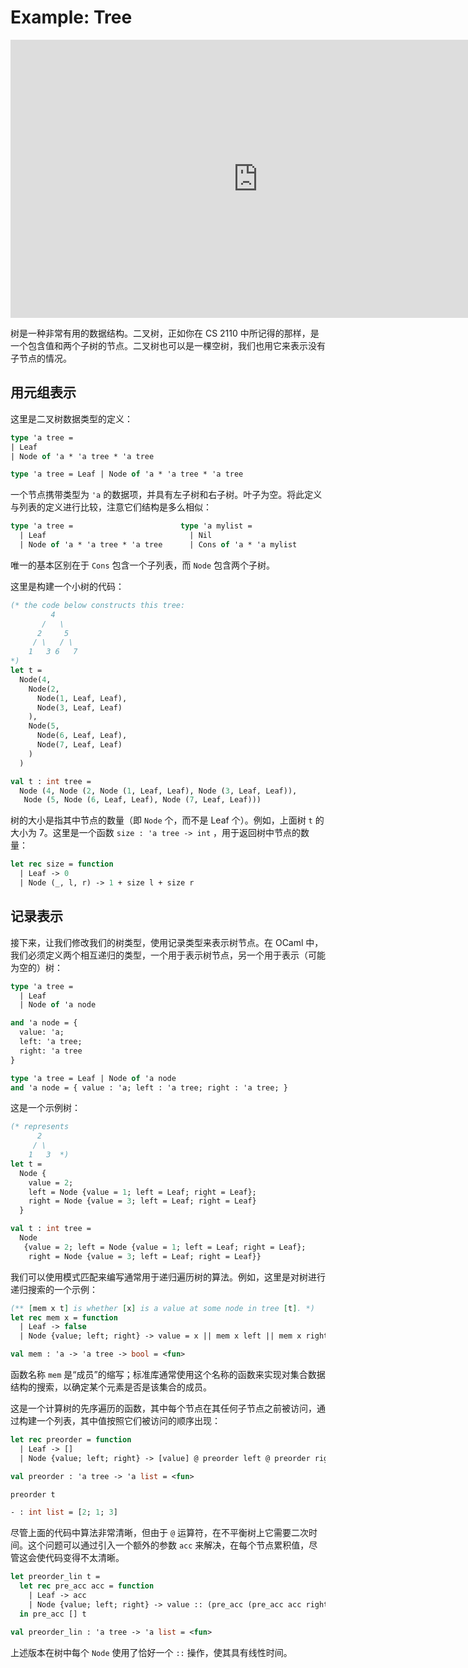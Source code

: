 # Example: Tree

<iframe width="791" height="445" src="https://www.youtube.com/embed/WV9DGpRTAE0" title="Binary Trees | OCaml Programming | Chapter 3 Video 23" frameborder="0" allow="accelerometer; autoplay; clipboard-write; encrypted-media; gyroscope; picture-in-picture; web-share" referrerpolicy="strict-origin-when-cross-origin" allowfullscreen></iframe>

树是一种非常有用的数据结构。二叉树，正如你在 CS 2110 中所记得的那样，是一个包含值和两个子树的节点。二叉树也可以是一棵空树，我们也用它来表示没有子节点的情况。

## 用元组表示

这里是二叉树数据类型的定义：

```ocaml
type 'a tree =
| Leaf
| Node of 'a * 'a tree * 'a tree
```

```ocaml
type 'a tree = Leaf | Node of 'a * 'a tree * 'a tree
```

一个节点携带类型为 `'a` 的数据项，并具有左子树和右子树。叶子为空。将此定义与列表的定义进行比较，注意它们结构是多么相似：

```ocaml
type 'a tree =                        type 'a mylist =
  | Leaf                                | Nil
  | Node of 'a * 'a tree * 'a tree      | Cons of 'a * 'a mylist
```

唯一的基本区别在于 `Cons` 包含一个子列表，而 `Node` 包含两个子树。

这里是构建一个小树的代码：

```ocaml
(* the code below constructs this tree:
         4
       /   \
      2     5
     / \   / \
    1   3 6   7
*)
let t =
  Node(4,
    Node(2,
      Node(1, Leaf, Leaf),
      Node(3, Leaf, Leaf)
    ),
    Node(5,
      Node(6, Leaf, Leaf),
      Node(7, Leaf, Leaf)
    )
  )
```

```ocaml
val t : int tree =
  Node (4, Node (2, Node (1, Leaf, Leaf), Node (3, Leaf, Leaf)),
   Node (5, Node (6, Leaf, Leaf), Node (7, Leaf, Leaf)))
```

树的大小是指其中节点的数量（即 `Node` 个，而不是 Leaf 个）。例如，上面树 `t` 的大小为 7。这里是一个函数 `size : 'a tree -> int` ，用于返回树中节点的数量：

```ocaml
let rec size = function
  | Leaf -> 0
  | Node (_, l, r) -> 1 + size l + size r
```

## 记录表示

接下来，让我们修改我们的树类型，使用记录类型来表示树节点。在 OCaml 中，我们必须定义两个相互递归的类型，一个用于表示树节点，另一个用于表示（可能为空的）树：

```ocaml
type 'a tree =
  | Leaf
  | Node of 'a node

and 'a node = {
  value: 'a;
  left: 'a tree;
  right: 'a tree
}
```

```ocaml
type 'a tree = Leaf | Node of 'a node
and 'a node = { value : 'a; left : 'a tree; right : 'a tree; }
```

这是一个示例树：

```ocaml
(* represents
      2
     / \
    1   3  *)
let t =
  Node {
    value = 2;
    left = Node {value = 1; left = Leaf; right = Leaf};
    right = Node {value = 3; left = Leaf; right = Leaf}
  }
```

```ocaml
val t : int tree =
  Node
   {value = 2; left = Node {value = 1; left = Leaf; right = Leaf};
    right = Node {value = 3; left = Leaf; right = Leaf}}
```

我们可以使用模式匹配来编写通常用于递归遍历树的算法。例如，这里是对树进行递归搜索的一个示例：

```ocaml
(** [mem x t] is whether [x] is a value at some node in tree [t]. *)
let rec mem x = function
  | Leaf -> false
  | Node {value; left; right} -> value = x || mem x left || mem x right
```

```ocaml
val mem : 'a -> 'a tree -> bool = <fun>
```

函数名称 `mem` 是“成员”的缩写；标准库通常使用这个名称的函数来实现对集合数据结构的搜索，以确定某个元素是否是该集合的成员。

这是一个计算树的先序遍历的函数，其中每个节点在其任何子节点之前被访问，通过构建一个列表，其中值按照它们被访问的顺序出现：

```ocaml
let rec preorder = function
  | Leaf -> []
  | Node {value; left; right} -> [value] @ preorder left @ preorder right
```

```ocaml
val preorder : 'a tree -> 'a list = <fun>
```

```ocaml
preorder t
```

```ocaml
- : int list = [2; 1; 3]
```

尽管上面的代码中算法非常清晰，但由于 `@` 运算符，在不平衡树上它需要二次时间。这个问题可以通过引入一个额外的参数 `acc` 来解决，在每个节点累积值，尽管这会使代码变得不太清晰。

```ocaml
let preorder_lin t =
  let rec pre_acc acc = function
    | Leaf -> acc
    | Node {value; left; right} -> value :: (pre_acc (pre_acc acc right) left)
  in pre_acc [] t
```

```ocaml
val preorder_lin : 'a tree -> 'a list = <fun>
```

上述版本在树中每个 `Node` 使用了恰好一个 `::` 操作，使其具有线性时间。
